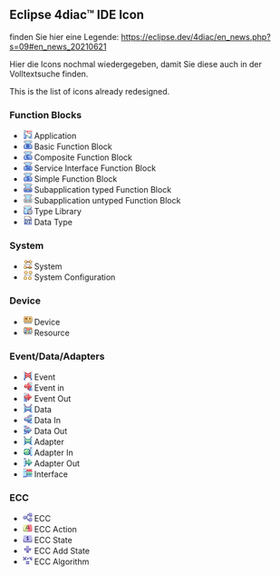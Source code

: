 ## Eclipse 4diac™ IDE Icon

finden Sie hier eine Legende: 
https://eclipse.dev/4diac/en_news.php?s=09#en_news_20210621

Hier die Icons nochmal wiedergegeben, damit Sie diese auch in der Volltextsuche finden.

<p>This is the list of icons already redesigned.</p>
<h3 id="function-blocks">Function Blocks</h3>
<ul>
<li><img src="figs/icons/application.png" alt="Type Info"> Application</li>
<li><img src="figs/icons/basic_function_block.png" alt="Type Info"> Basic Function Block</li>
<li><img src="figs/icons/composite_function_block.png" alt="Type Info"> Composite Function Block</li>
<li><img src="figs/icons/service_interface_function_block.png" alt="Type Info"> Service Interface Function Block</li>
<li><img src="figs/icons/simple_function_function_block.png" alt="Type Info"> Simple Function Block</li>
<li><img src="figs/icons/subapplication_typed_function_block.png" alt="Type Info"> Subapplication typed Function Block</li>
<li><img src="figs/icons/subapplication_untyped_function_block.png" alt="Type Info"> Subapplication untyped Function Block</li>
<li><img src="figs/icons/fb_type_library.png" alt="Type Library"> Type Library</li>
<li><img src="figs/icons/data_type.png" alt="Type Info"> Data Type</li>
</ul>
<h3 id="system">System</h3>
<ul>
<li><img src="figs/icons/system.png" alt="Type Info"> System</li>
<li><img src="figs/icons/system_configuration.png" alt="Type Info"> System Configuration</li>
</ul>
<h3 id="device">Device</h3>
<ul>
<li><img src="figs/icons/device.png" alt="Type Info"> Device</li>
<li><img src="figs/icons/resource.png" alt="Type Info"> Resource</li>
</ul>
<h3 id="event-data-adapters">Event/Data/Adapters</h3>
<ul>
<li><img src="figs/icons/event.png" alt="Event"> Event</li>
<li><img src="figs/icons/event_in.png" alt="Event In"> Event in </li>
<li><img src="figs/icons/event_out.png" alt="Event Out"> Event Out</li>
<li><img src="figs/icons/data.png" alt="Data"> Data</li>
<li><img src="figs/icons/data_in.png" alt="Data In"> Data In </li>
<li><img src="figs/icons/data_out.png" alt="Data Out"> Data Out</li>
<li><img src="figs/icons/adapter.png" alt="Adapter"> Adapter</li>
<li><img src="figs/icons/adapter_in.png" alt="Adapter In"> Adapter In</li>
<li><img src="figs/icons/adapter_out.png" alt="Adapter Out"> Adapter Out</li>
<li><img src="figs/icons/interface.png" alt="Interface"> Interface</li>
</ul>
<h3 id="ecc">ECC</h3>
<ul>
<li><img src="figs/icons/ecc.png" alt="ECC"> ECC</li>
<li><img src="figs/icons/ecc_action.png" alt="ECC Action"> ECC Action</li>
<li><img src="figs/icons/ecc_state.png" alt="ECC State"> ECC State</li>
<li><img src="figs/icons/ecc_add_state.png" alt="ECC Add State"> ECC Add State</li>
<li><img src="figs/icons/ecc_algorithm.png" alt="ECC Algorithm"> ECC Algorithm</li>
</ul>
